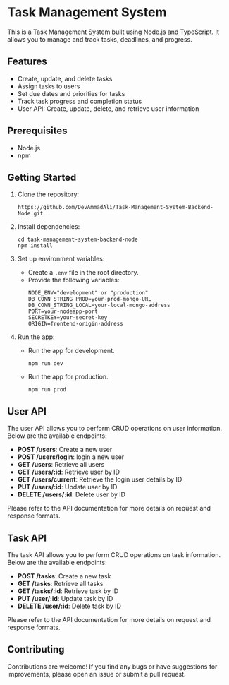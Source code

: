 # Task Management System

This is a Task Management System built using Node.js and TypeScript. It allows you to manage and track tasks, deadlines, and progress.

## Features

- Create, update, and delete tasks
- Assign tasks to users
- Set due dates and priorities for tasks
- Track task progress and completion status
- User API: Create, update, delete, and retrieve user information

## Prerequisites

- Node.js
- npm

## Getting Started

1.  Clone the repository:

    ```
    https://github.com/DevAmmadAli/Task-Management-System-Backend-Node.git
    ```

2.  Install dependencies:

    ```
    cd task-management-system-backend-node
    npm install
    ```

3.  Set up environment variables:
    - Create a `.env` file in the root directory.
    - Provide the following variables:
      ```
      NODE_ENV="development" or "production"
      DB_CONN_STRING_PROD=your-prod-mongo-URL
      DB_CONN_STRING_LOCAL=your-local-mongo-address
      PORT=your-nodeapp-port
      SECRETKEY=your-secret-key
      ORIGIN=frontend-origin-address
      ```
4.  Run the app:
    - Run the app for development.
      ```
      npm run dev
      ```
    - Run the app for production.
      ```
      npm run prod
      ```

## User API

The user API allows you to perform CRUD operations on user information. Below are the available endpoints:

- **POST /users**: Create a new user
- **POST /users/login**: login a new user
- **GET /users**: Retrieve all users
- **GET /users/:id**: Retrieve user by ID
- **GET /users/current**: Retrieve the login user details by ID
- **PUT /users/:id**: Update user by ID
- **DELETE /users/:id**: Delete user by ID

Please refer to the API documentation for more details on request and response formats.

## Task API

The task API allows you to perform CRUD operations on task information. Below are the available endpoints:

- **POST /tasks**: Create a new task
- **GET /tasks**: Retrieve all tasks
- **GET /tasks/:id**: Retrieve task by ID
- **PUT /user/:id**: Update task by ID
- **DELETE /user/:id**: Delete task by ID

Please refer to the API documentation for more details on request and response formats.

## Contributing

Contributions are welcome! If you find any bugs or have suggestions for improvements, please open an issue or submit a pull request.
